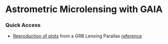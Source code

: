 # Astrometric Microlensing with GAIA

### Quick Access

 - [Reproduction of plots](/Documentation/Task%203/GRB_Lensing_Parallax.ipynb) from a GRB Lensing Parallax [reference](/Documentation/Task%202/GRB%20Lensing%20Parallax.pdf)
